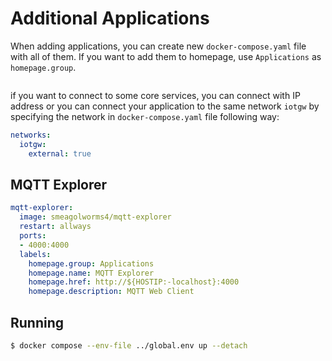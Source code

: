 # Additional Applications

When adding applications, you can create new `docker-compose.yaml` file with all of them. If you want to add them to homepage, use `Applications` as `homepage.group`.

```yaml

```

if you want to connect to some core services, you can connect with IP address or you can connect your application to the same network `iotgw` by specifying the network in `docker-compose.yaml` file following way:

```yaml
networks:
  iotgw:
    external: true
```


## MQTT Explorer


```yaml
mqtt-explorer:
  image: smeagolworms4/mqtt-explorer
  restart: allways
  ports:
  - 4000:4000
  labels:
    homepage.group: Applications
    homepage.name: MQTT Explorer
    homepage.href: http://${HOSTIP:-localhost}:4000
    homepage.description: MQTT Web Client
```

## Running

```bash
$ docker compose --env-file ../global.env up --detach
```

